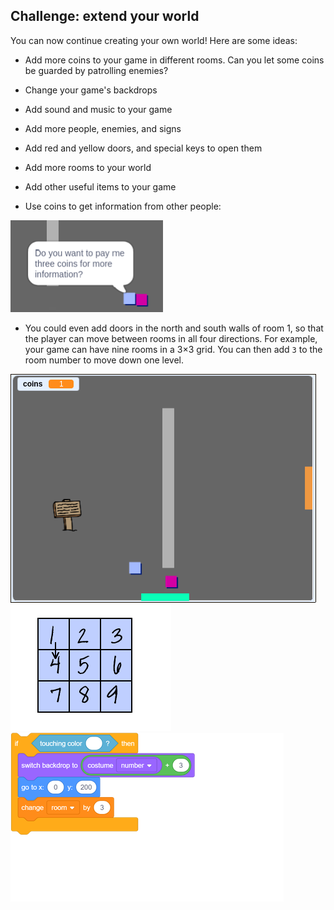 ## Challenge: extend your world

You can now continue creating your own world! Here are some ideas:

  + Add more coins to your game in different rooms. Can you let some coins be guarded by patrolling enemies?
  + Change your game's backdrops
  + Add sound and music to your game
  + Add more people, enemies, and signs
  + Add red and yellow doors, and special keys to open them
  + Add more rooms to your world
  + Add other useful items to your game

+ Use coins to get information from other people:

![screenshot](images/world-bribe.png)

+ You could even add doors in the north and south walls of room 1, so that the player can move between rooms in all four directions. For example, your game can have nine rooms in a 3×3 grid. You can then add `3` to the room number to move down one level.

![screenshot](images/north-south-rooms.png)
![screenshot](images/number-grid.png)
![blocks_1546523577_8014743](images/blocks_1546523577_8014743.png)
